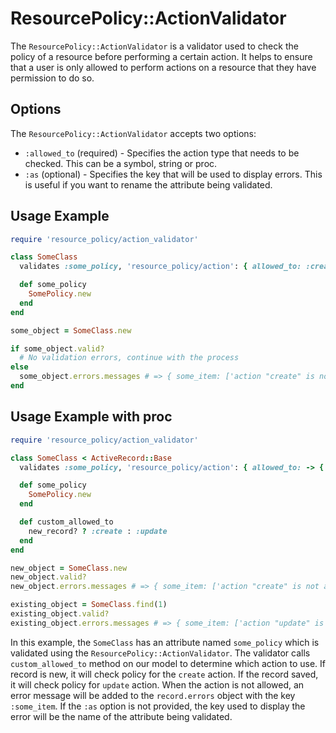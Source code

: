 # ResourcePolicy::ActionValidator

The `ResourcePolicy::ActionValidator` is a validator used to check the policy of a resource before performing a certain action. It helps to ensure that a user is only allowed to perform actions on a resource that they have permission to do so.

## Options

The `ResourcePolicy::ActionValidator` accepts two options:

- `:allowed_to` (required) - Specifies the action type that needs to be checked. This can be a symbol, string or proc.
- `:as` (optional) - Specifies the key that will be used to display errors. This is useful if you want to rename the attribute being validated.

## Usage Example

```ruby
require 'resource_policy/action_validator'

class SomeClass
  validates :some_policy, 'resource_policy/action': { allowed_to: :create, as: :some_item }

  def some_policy
    SomePolicy.new
  end
end

some_object = SomeClass.new

if some_object.valid?
  # No validation errors, continue with the process
else
  some_object.errors.messages # => { some_item: ['action "create" is not allowed'] }
end
```

## Usage Example with proc

```ruby
require 'resource_policy/action_validator'

class SomeClass < ActiveRecord::Base
  validates :some_policy, 'resource_policy/action': { allowed_to: -> { custom_allowed_to }, as: :some_item }

  def some_policy
    SomePolicy.new
  end

  def custom_allowed_to
    new_record? ? :create : :update
  end
end

new_object = SomeClass.new
new_object.valid?
new_object.errors.messages # => { some_item: ['action "create" is not allowed'] }

existing_object = SomeClass.find(1)
existing_object.valid?
existing_object.errors.messages # => { some_item: ['action "update" is not allowed'] }
```

In this example, the `SomeClass` has an attribute named `some_policy` which is validated using the `ResourcePolicy::ActionValidator`. The validator calls `custom_allowed_to` method on our model to determine which action to use. If record is new, it will check policy for the `create` action. If the record saved, it will check policy for `update` action. When the action is not allowed, an error message will be added to the `record.errors` object with the key `:some_item`. If the `:as` option is not provided, the key used to display the error will be the name of the attribute being validated.
